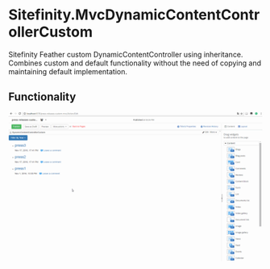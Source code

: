 # Sitefinity.MvcDynamicContentControllerCustom
Sitefinity Feather custom DynamicContentController using inheritance. Combines custom and default functionality without the need of copying and maintaining default implementation.

## Functionality

![alt text][img]

[img]: https://github.com/nzagorchev/Sitefinity.MvcDynamicContentControllerCustom/blob/master/media/mvc-dynamic-content-controller.gif "Widget"
